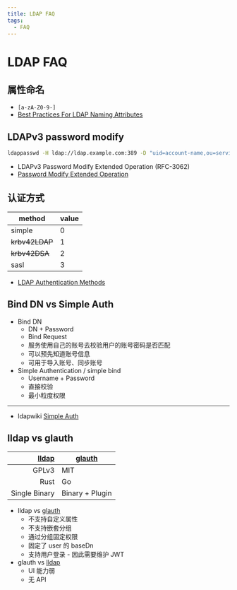 ```yaml
---
title: LDAP FAQ
tags:
  - FAQ
---
```


# LDAP FAQ

## 属性命名

- `[a-zA-Z0-9-]`
- [Best Practices For LDAP Naming Attributes](https://ldapwiki.com/wiki/Best%20Practices%20For%20LDAP%20Naming%20Attributes)

## LDAPv3 password modify

```bash
ldappasswd -H ldap://ldap.example.com:389 -D "uid=account-name,ou=serviceaccounts,dc=example,dc=com" -S -W -ZZ
```

- LDAPv3 Password Modify Extended Operation (RFC-3062)
- [Password Modify Extended Operation](https://ldapwiki.com/wiki/Password%20Modify%20Extended%20Operation)

## 认证方式

| method         | value |
| -------------- | ----- |
| simple         | 0     |
| ~~krbv42LDAP~~ | 1     |
| ~~krbv42DSA~~  | 2     |
| sasl           | 3     |

- [LDAP Authentication Methods](https://ldapwiki.com/wiki/LDAP%20Authentication%20Methods)

## Bind DN vs Simple Auth

- Bind DN
  - DN + Password
  - Bind Request
  - 服务使用自己的账号去校验用户的账号密码是否匹配
  - 可以预先知道账号信息
  - 可用于导入账号、同步账号
- Simple Authentication / simple bind
  - Username + Password
  - 直接校验
  - 最小粒度权限

---

- ldapwiki [Simple Auth](https://ldapwiki.com/wiki/Simple%20Authentication)


## lldap vs glauth

|       [lldap] | [glauth]        |
| ------------: | --------------- |
|         GPLv3 | MIT             |
|          Rust | Go              |
| Single Binary | Binary + Plugin |

[glauth]: ./glauth.md
[lldap]: ./lldap.md

- lldap vs [glauth]
  - 不支持自定义属性
  - 不支持嵌套分组
  - 通过分组固定权限
  - 固定了 user 的 baseDn
  - 支持用户登录 - 因此需要维护 JWT
- glauth vs [lldap]
  - UI 能力弱
  - 无 API
